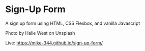 # Sign-Up Form

A sign up form using HTML, CSS Flexbox, and vanilla Javascript

Photo by Halie West on Unsplash

Live: https://mike-344.github.io/sign-up-form/